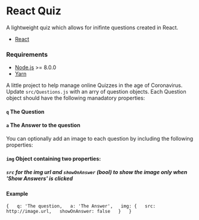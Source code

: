 # React Quiz
A lightweight quiz which allows for inifinte questions created in React.
* [React](https://reactjs.org/)

### Requirements
* [Node.js](http://nodejs.org/) >= 8.0.0
* [Yarn](https://yarnpkg.com/en/docs/install)


A little project to help manage online Quizzes in the age of Coronavirus.
Update `src/Questions.js` with an arry of question objects.
Each Question object should have the following manadatory properties:
#### `q` The Question
#### `a` The Answer to the question

You can optionally add an image to each question by including the following properties:
#### `img` Object containing two properties: 
##### `src` for the img url and `showOnAnswer` (bool) to show the image only when 'Show Answers' is clicked

#### Example
`{  
    q: 'The question,  
    a: 'The Answer',  
    img: {  
        src: http://image.url,  
        showOnAnswer: false  
    }  
}`